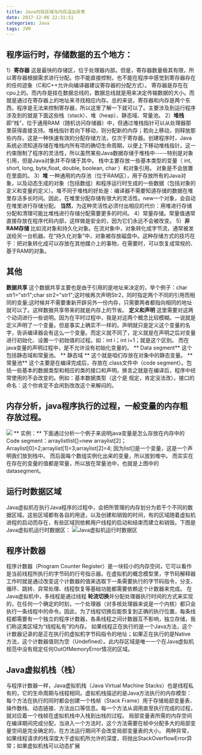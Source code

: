 ```yaml
---
title: Java内存区域与内存溢出异常
date: 2017-12-06 22:31:51
categories: Java
tags: JVM
---
```

## 程序运行时，存储数据的五个地方：
1）**寄存器** 这是最快的存储区，位于处理器内部。但是，寄存器数量极其有限，所以寄存器根据需求进行分配。你不能直接控制，也不能在程序中感觉到寄存器存在的任何迹象（C和C++允许向编译器建议寄存器的分配方式）。
寄存器是存在在cpu上的。而内存是挂在数据总线的，数据总线就是用来决定传输数据的大小。而就是通过在寄存器上的地址来寻找相应内存。总的来说，寄存器和内存是两个东西，程序是无法来控制寄存器，所以这里了解一下就可以了。主要涉及到运行程序涉及到的就是下面这些栈（stack）、堆（heap）、静态域、常量池。
2）**堆栈** 即“栈”，位于通用RAM（随机访问存储器）中，但通过堆栈指针可以从处理器那里获得直接支持。堆栈指针若向下移动，则分配新的内存；若向上移动，则释放那些内存。这是一种快速有效的分配存储方法，仅次于寄存器。创建程序时，Java系统必须知道存储在堆栈内所有项的确切生命周期，以便上下移动堆栈指针。这一约束限制了程序的灵活性，所以虽然某些Java数据存储于堆栈中-----特别是对象引用，但是Java对象并不存储于其中。
栈中主要存放一些基本类型的变量（ int, short, long, byte,float, double, boolean, char ）和对象引用。 对象是不会放置在里面的。
3）**堆**  一种通用的内存池（位于RAM区），用于存放所有的Java对象，以及动态生成的对象（包括数组）和程序运行时生成的一些数据（包括对象的定义和变量的定义）。堆不同于堆栈的好处是：编译器不需要知道存储的数据在堆里存活多长时间。因此，在堆里分配存储有很大的灵活性。new一个对象，会自动在堆里进行存储分配。 **当然**，为这种灵活性必须付出相应的代价：用堆进行存储分配和清理可能比堆栈进行存储分配需要更多的时间。
4）常量存储。常量值通常直接存放在程序代码内部，这样做是安全的，因为它们永远不会被改变。
5）**非RAM存储** 比如流对象和持久化对象。在流对象中，对象转化成字节流，通常被发送给另一台机器。在“持久化对象”中，对象被存放磁盘中。这种存储方式的技巧在于：把对象转化成可以存放在其他媒介上的事物，在需要时，可以恢复成常规的、基于RAM的对象。
## 其他
**数据共享** 这个数据共享主要也是由于引用的是地址来决定的，举个例子：char str1="str1";char str2="str1";这时候再次声明Str2，同时指定两个不同的引用而相同的变量;这时候并不需要重新开辟另外一份内存，只需要两者都指向相同的地址就可以了。这样数据共享带来的就是内存上的节省。
**定义和声明** 这里需要对这两个动词进行一些说明。因为在平时过程中，我是对这两个概念比较模糊。一说就是定义声明了一个变量。但是事实上确实不一样的。声明就只是定义这个变量的名字，告诉编译器会有这么一个变量。而定义就不同了，定义就是在声明之后对变量进行初始化、设置一个初始值的过程。如：int i；int i=1；就是这个区别。
而在java变量的声明过程中，是不允许没有初始化变量的。
** Data segment** 这个包括静态域和常量池。
** 静态域 ** 这个就是咱们存放在对象中的静态变量。
** 常量池** 这个主要是在编译完成后，存放在.class文件中（code segment）。包括一些基本的数据类型和相应的类的接口和声明。换言之就是在编译后，程序中经常使用的不会改变的。例如：基本数据类型（这个是
规定，肯定没法改）。接口的命名：这个你肯定不会闲到改改这个来解闷的。
## 内存分析，java程序执行的过程，一般变量的内存粗存放过程。
![](http://ou3xxg3hg.bkt.clouddn.com/Java内存分析.jpg)
** 实例：**
下面通过分析一个例子来说明java变量是怎么存放在内存中的
Code segment：arraylistlist[]=new arraylist[2]；
Arraylist[0]=2;arraylist[1]=3;arraylist[2]=4;
因为list[]是一个变量，这是一个声明我们放到栈中。
而后面每个数组实例化出来的变量，所以放到堆中。
而实实在在存在的变量的值都是常量，所以放在常量池中，也就是上图中的datasegment。
## 运行时数据区域
Java虚拟机在执行Java程序的过程中，会把所管理的内存划分为若干个不同的数据区域。这些区域都有各自的用途，以及创建和销毁的时间，有的区域随着虚拟机进程的启动而存在，有些区域则依赖用户线程的启动和结束而建立和销毁。下图是Java虚拟机运行时数据区：
![Java虚拟机运行时数据区](http://ou3xxg3hg.bkt.clouddn.com/Java虚拟机运行时数据区.png)
<!---more--->
## 程序计数器
程序计数器（Program Counter Register）是一块较小的内存空间，它可以看作是当前线程所执行的字节码的行号指示器。在虚拟机的概念模型里，字节码解释器工作时就是通过改变这个计数器的值来选取下一条需要执行的字节码指令，分支、循环、跳转、异常处理、线程恢复等基础功能都需要依赖这个计数器来完成。
在Java虚拟机中，多线程是通过线程 **轮流切换**并分配处理器执行时间的方式来实现的，在任何一个确定的时刻，一个处理器（对多核处理器来说是一个内核）都只会执行一条线程中的命令。因此，为了线程切换后能恢复到正确的执行位置，每条线程都需要有一个独立的程序计数器，各条线程之间计数器互不影响，独立存储，我们称这类区域为“线程私有”的内存。
如果线程正在执行的是一个Java方法，这个计数器记录的是正在执行的虚拟机字节码指令的地址；如果正在执行的是Native方法，这个计数器值则为空（Undefined）。此内存区域是唯一一个在Java虚拟机规范中没有规定任何OutOfMemoryError情况的区域。
## Java虚拟机栈（栈）
与程序计数器一样，Java虚拟机栈（Java Virtual Machine Stacks）也是线程私有的，它的生命周期与线程相同。虚拟机栈描述的是Java方法执行的内存模型：每个方法在执行的同时都会创建一个栈帧（Stack Frame）用于存储局部变量表、操作数栈、动态链接、方法出口等信息。每一个方法从调用直至执行完成的过程，就对应着一个栈帧在虚拟机栈中入栈到出栈的过程。
局部变量表所需的内存空间在编译期间完成分配，当进入一个方法时，这个方法需要在帧中分配多大的局部变量空间是完全确定的，在方法运行期间不会改变局部变量表的大小。
两种异常，如果线程请求的栈深度大于虚拟机所允许的深度，将抛出StackOverflowError异常；如果虚拟机栈可以动态扩展